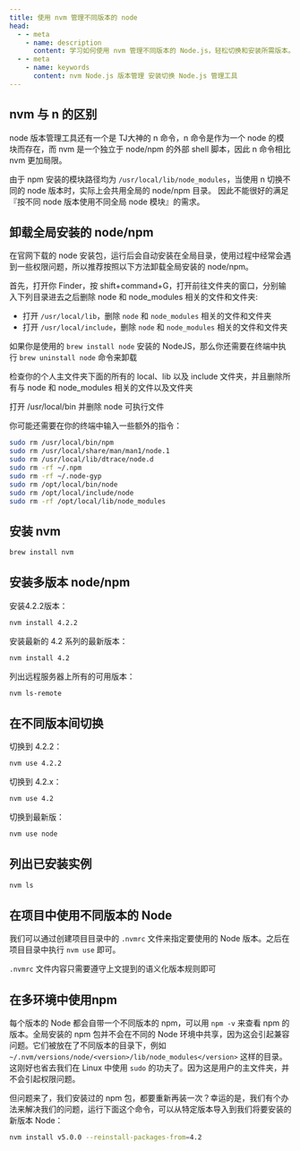 ```yaml
---
title: 使用 nvm 管理不同版本的 node
head:
  - - meta
    - name: description
      content: 学习如何使用 nvm 管理不同版本的 Node.js，轻松切换和安装所需版本。
  - - meta
    - name: keywords
      content: nvm Node.js 版本管理 安装切换 Node.js 管理工具
---
```


## nvm 与 n 的区别

node 版本管理工具还有一个是 TJ大神的 n 命令，n 命令是作为一个 node 的模块而存在，而 nvm 是一个独立于 node/npm 的外部 shell 脚本，因此 n 命令相比 nvm 更加局限。

由于 npm 安装的模块路径均为 `/usr/local/lib/node_modules`，当使用 n 切换不同的 node 版本时，实际上会共用全局的 node/npm 目录。 因此不能很好的满足『按不同 node 版本使用不同全局 node 模块』的需求。

## 卸载全局安装的 node/npm

在官网下载的 node 安装包，运行后会自动安装在全局目录，使用过程中经常会遇到一些权限问题，所以推荐按照以下方法卸载全局安装的 node/npm。

首先，打开你 Finder，按 shift+command+G，打开前往文件夹的窗口，分别输入下列目录进去之后删除 node 和 node_modules 相关的文件和文件夹:

- 打开 `/usr/local/lib`，删除 `node` 和 `node_modules` 相关的文件和文件夹
- 打开 `/usr/local/include`，删除 `node` 和 `node_modules` 相关的文件和文件夹

如果你是使用的 `brew install node` 安装的 NodeJS，那么你还需要在终端中执行 `brew uninstall node` 命令来卸载

检查你的个人主文件夹下面的所有的 local、lib 以及 include 文件夹，并且删除所有与 node 和 node_modules 相关的文件以及文件夹

打开 /usr/local/bin 并删除 node 可执行文件

你可能还需要在你的终端中输入一些额外的指令：

```bash
sudo rm /usr/local/bin/npm
sudo rm /usr/local/share/man/man1/node.1
sudo rm /usr/local/lib/dtrace/node.d
sudo rm -rf ~/.npm
sudo rm -rf ~/.node-gyp
sudo rm /opt/local/bin/node
sudo rm /opt/local/include/node
sudo rm -rf /opt/local/lib/node_modules
```

## 安装 nvm

```bash
brew install nvm
```

## 安装多版本 node/npm

安装4.2.2版本：

```bash
nvm install 4.2.2
```

安装最新的 4.2 系列的最新版本：

```bash
nvm install 4.2
```

列出远程服务器上所有的可用版本：

```bash
nvm ls-remote
```

## 在不同版本间切换

切换到 4.2.2：

```bash
nvm use 4.2.2
```

切换到 4.2.x：

```bash
nvm use 4.2
```

切换到最新版：

```bash
nvm use node
```

## 列出已安装实例

```bash
nvm ls
```

## 在项目中使用不同版本的 Node

我们可以通过创建项目目录中的 `.nvmrc` 文件来指定要使用的 Node 版本。之后在项目目录中执行 `nvm use` 即可。

`.nvmrc` 文件内容只需要遵守上文提到的语义化版本规则即可

## 在多环境中使用npm

每个版本的 Node 都会自带一个不同版本的 npm，可以用 `npm -v` 来查看 npm 的版本。全局安装的 npm 包并不会在不同的 Node 环境中共享，因为这会引起兼容问题。它们被放在了不同版本的目录下，例如 `~/.nvm/versions/node/<version>/lib/node_modules</version>` 这样的目录。这刚好也省去我们在 Linux 中使用 `sudo` 的功夫了。因为这是用户的主文件夹，并不会引起权限问题。

但问题来了，我们安装过的 npm 包，都要重新再装一次？幸运的是，我们有个办法来解决我们的问题，运行下面这个命令，可以从特定版本导入到我们将要安装的新版本 Node：

```bash
nvm install v5.0.0 --reinstall-packages-from=4.2
```
